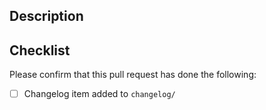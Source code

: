 ## Description

## Checklist

Please confirm that this pull request has done the following:

- [ ] Changelog item added to `changelog/`
